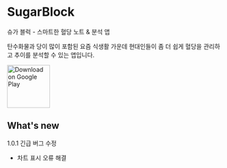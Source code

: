 # SugarBlock

슈가 블럭 - 스마트한 혈당 노트 & 분석 앱

탄수화물과 당이 많이 포함된 요즘 식생활 가운데 현대인들이 좀 더 쉽게 혈당을 관리하고 추이를 분석할 수 있는 앱입니다.

<a href="https://play.google.com/store/apps/details?id=com.noweaj.android.bloodsugartracker"><img src="https://play.google.com/intl/en_us/badges/images/generic/en_badge_web_generic.png" alt="Download on Google Play" height="100"></a>

## What's new
1.0.1
긴급 버그 수정
- 차트 표시 오류 해결
